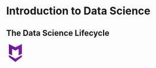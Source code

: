 # Introduction to Data Science



## The Data Science Lifecycle

![alt text](https://github.com/adam-p/markdown-here/raw/master/src/common/images/icon48.png "The Data Science Lifecycle")


